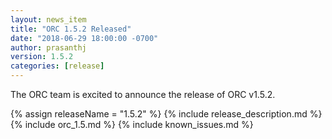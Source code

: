 ```yaml
---
layout: news_item
title: "ORC 1.5.2 Released"
date: "2018-06-29 18:00:00 -0700"
author: prasanthj
version: 1.5.2
categories: [release]
---
```


The ORC team is excited to announce the release of ORC v1.5.2.

{% assign releaseName = "1.5.2" %}
{% include release_description.md %}
{% include orc_1.5.md %}
{% include known_issues.md %}
